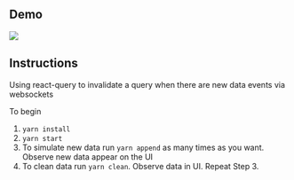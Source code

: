 ## Demo

![](/docs/demo.gif)

## Instructions
Using react-query to invalidate a query when there are new data events via websockets

To begin

1. `yarn install`
2. `yarn start`
3. To simulate new data run `yarn append` as many times as you want. Observe new data appear on the UI
4. To clean data run `yarn clean`. Observe data in UI. Repeat Step 3.
